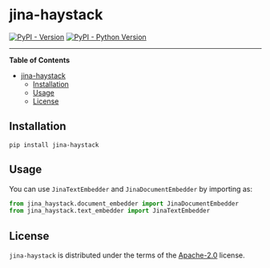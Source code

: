 # jina-haystack

[![PyPI - Version](https://img.shields.io/pypi/v/jina-haystack.svg)](https://pypi.org/project/jina-haystack)
[![PyPI - Python Version](https://img.shields.io/pypi/pyversions/jina-haystack.svg)](https://pypi.org/project/jina-haystack)

-----

**Table of Contents**

- [jina-haystack](#jina-haystack)
  - [Installation](#installation)
  - [Usage](#usage)
  - [License](#license)

## Installation

```console
pip install jina-haystack
```

## Usage

You can use `JinaTextEmbedder` and `JinaDocumentEmbedder` by importing as:

```python
from jina_haystack.document_embedder import JinaDocumentEmbedder
from jina_haystack.text_embedder import JinaTextEmbedder
```

## License

`jina-haystack` is distributed under the terms of the [Apache-2.0](https://spdx.org/licenses/Apache-2.0.html) license.
